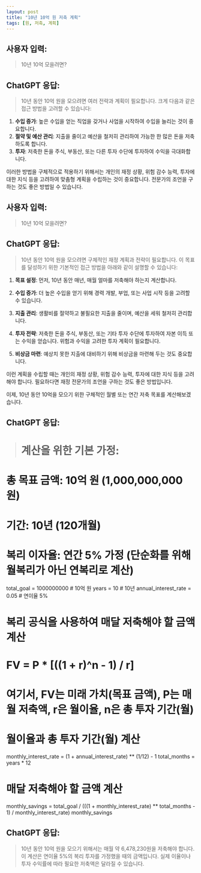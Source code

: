 ```yaml
---
layout: post
title: "10년 10억 원 저축 계획"
tags: [원, 저축, 계획]
---
```


## 사용자 입력:
> 10년 10억 모을려면?

## ChatGPT 응답:
> 10년 동안 10억 원을 모으려면 여러 전략과 계획이 필요합니다. 크게 다음과 같은 접근 방법을 고려할 수 있습니다:

1. **수입 증가**: 높은 수입을 얻는 직업을 갖거나 사업을 시작하여 수입을 늘리는 것이 중요합니다.
2. **절약 및 예산 관리**: 지출을 줄이고 예산을 철저히 관리하여 가능한 한 많은 돈을 저축하도록 합니다.
3. **투자**: 저축한 돈을 주식, 부동산, 또는 다른 투자 수단에 투자하여 수익을 극대화합니다.

이러한 방법을 구체적으로 적용하기 위해서는 개인의 재정 상황, 위험 감수 능력, 투자에 대한 지식 등을 고려하여 맞춤형 계획을 수립하는 것이 중요합니다. 전문가의 조언을 구하는 것도 좋은 방법일 수 있습니다.

## 사용자 입력:
> 10년 10억 모을려면?

## ChatGPT 응답:
> 10년 동안 10억 원을 모으려면 구체적인 재정 계획과 전략이 필요합니다. 이 목표를 달성하기 위한 기본적인 접근 방법을 아래와 같이 설명할 수 있습니다:

1. **목표 설정**: 먼저, 10년 동안 매년, 매월 얼마를 저축해야 하는지 계산합니다.

2. **수입 증가**: 더 높은 수입을 얻기 위해 경력 개발, 부업, 또는 사업 시작 등을 고려할 수 있습니다.

3. **지출 관리**: 생활비를 절약하고 불필요한 지출을 줄이며, 예산을 세워 철저히 관리합니다.

4. **투자 전략**: 저축한 돈을 주식, 부동산, 또는 기타 투자 수단에 투자하여 자본 이득 또는 수익을 얻습니다. 위험과 수익을 고려한 투자 계획이 필요합니다.

5. **비상금 마련**: 예상치 못한 지출에 대비하기 위해 비상금을 마련해 두는 것도 중요합니다.

이런 계획을 수립할 때는 개인의 재정 상황, 위험 감수 능력, 투자에 대한 지식 등을 고려해야 합니다. 필요하다면 재정 전문가의 조언을 구하는 것도 좋은 방법입니다.

이제, 10년 동안 10억을 모으기 위한 구체적인 월별 또는 연간 저축 목표를 계산해보겠습니다.

## ChatGPT 응답:
> # 계산을 위한 기본 가정:
# 총 목표 금액: 10억 원 (1,000,000,000 원)
# 기간: 10년 (120개월)
# 복리 이자율: 연간 5% 가정 (단순화를 위해 월복리가 아닌 연복리로 계산)

total_goal = 1000000000  # 10억 원
years = 10  # 10년
annual_interest_rate = 0.05  # 연이율 5%

# 복리 공식을 사용하여 매달 저축해야 할 금액 계산
# FV = P * [((1 + r)^n - 1) / r]
# 여기서, FV는 미래 가치(목표 금액), P는 매월 저축액, r은 월이율, n은 총 투자 기간(월)

# 월이율과 총 투자 기간(월) 계산
monthly_interest_rate = (1 + annual_interest_rate) ** (1/12) - 1
total_months = years * 12

# 매달 저축해야 할 금액 계산
monthly_savings = total_goal / (((1 + monthly_interest_rate) ** total_months - 1) / monthly_interest_rate)
monthly_savings

## ChatGPT 응답:
> 10년 동안 10억 원을 모으기 위해서는 매월 약 6,478,230원을 저축해야 합니다. 이 계산은 연이율 5%의 복리 투자를 가정했을 때의 금액입니다. 실제 이율이나 투자 수익률에 따라 필요한 저축액은 달라질 수 있습니다.

